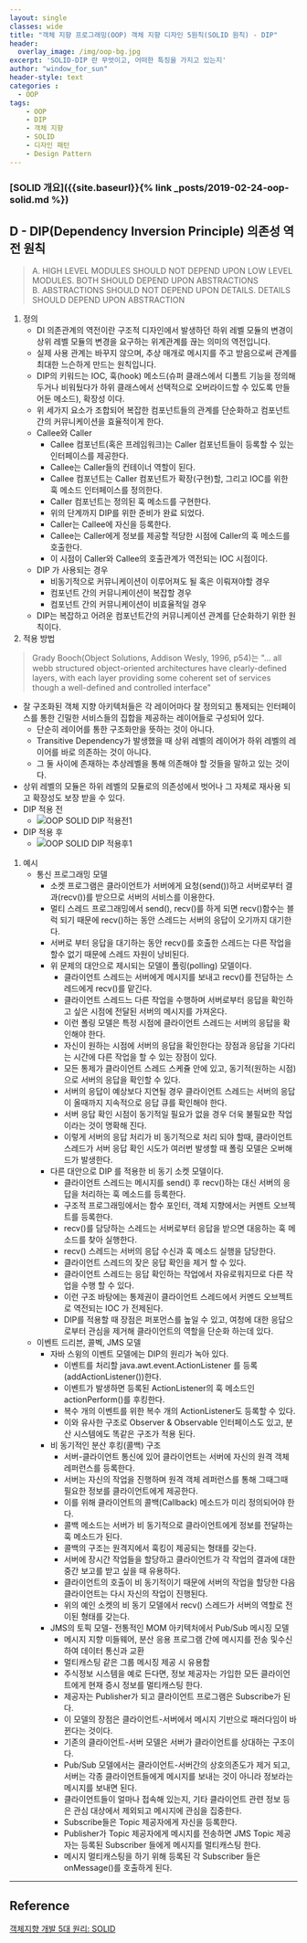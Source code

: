 ```yaml
--- 
layout: single
classes: wide
title: "객체 지향 프로그래밍(OOP) 객체 지향 디자인 5원칙(SOLID 원칙) - DIP"
header:
  overlay_image: /img/oop-bg.jpg
excerpt: 'SOLID-DIP 란 무엇이고, 어떠한 특징을 가지고 있는지'
author: "window_for_sun"
header-style: text
categories :
  - OOP
tags:
    - OOP
    - DIP
    - 객체 지향
    - SOLID
    - 디자인 패턴
    - Design Pattern
---  
```


### [SOLID 개요]({{site.baseurl}}{% link _posts/2019-02-24-oop-solid.md %})

## D - DIP(Dependency Inversion Principle) 의존성 역전 원칙
> A. HIGH LEVEL MODULES SHOULD NOT DEPEND UPON LOW LEVEL MODULES. BOTH SHOULD DEPEND UPON ABSTRACTIONS  
> B. ABSTRACTIONS SHOULD NOT DEPEND UPON DETAILS. DETAILS SHOULD DEPEND UPON ABSTRACTION  

1. 정의
	- DI 의존관계의 역전이란 구조적 디자인에서 발생하던 하위 레벨 모듈의 변경이 상위 레벨 모듈의 변경을 요구하는 위계관계를 끊는 의미의 역전입니다.
	- 실제 사용 관계는 바꾸지 않으며, 추상 매개로 메시지를 주고 받음으로써 관계를 최대한 느슨하게 만드는 원칙입니다.
	- DIP의 키워드는 IOC, 훅(hook) 메소드(슈퍼 클래스에서 디폴트 기능을 정의해두거나 비워뒀다가 하위 클래스에서 선택적으로 오버라이드할 수 있도록 만들어둔 메소드), 확장성 이다.
	- 위 세가지 요소가 조합되어 복잡한 컴포넌트들의 관계를 단순화하고 컴포넌트 간의 커뮤니케이션을 효율적이게 한다.
	- Callee와 Caller
		- Callee 컴포넌트(혹은 프레임워크)는 Caller 컴포넌트들이 등록할 수 있는 인터페이스를 제공한다.
		- Callee는 Caller들의 컨테이너 역할이 된다.
		- Callee 컴포넌트는 Caller 컴포넌트가 확장(구현)할, 그리고 IOC를 위한 훅 메소드 인터페이스를 정의한다.
		- Caller 컴포넌트는 정의된 훅 메소드를 구현한다.
		- 위의 단계까지 DIP를 위한 준비가 완료 되었다.
		- Caller는 Callee에 자신을 등록한다.
		- Callee는 Caller에게 정보를 제공할 적당한 시점에 Caller의 훅 메소드를 호출한다.
		- 이 시점이 Caller와 Callee의 호출관계가 역전되는 IOC 시점이다.
	- DIP 가 사용되는 경우
		- 비동기적으로 커뮤니케이션이 이루어져도 될 혹은 이뤄져야할 경우
		- 컴포넌트 간의 커뮤니케이션이 복잡할 경우
		- 컴포넌트 간의 커뮤니케이션이 비효율적일 경우
	- DIP는 복잡하고 어려운 컴포넌트간의 커뮤니케이션 관계를 단순화하기 위한 원칙이다.
1. 적용 방법
> Grady Booch(Object Solutions, Addison Wesly, 1996, p54)는 "... all webb structured object-oriented architectures have clearly-defined layers, with each layer providing some coherent set of services though a well-defined and controlled interface"  

- 잘 구조화된 객체 지향 아키텍처들은 각 레이어마다 잘 정의되고 통제되는 인터페이스를 통한 긴밀한 서비스들의 집합을 제공하는 레이어들로 구성되어 있다.
	- 단순히 레이어를 통한 구조화만을 뜻하는 것이 아니다.
	- Transitive Dependency가 발생했을 때 상위 레벨의 레이어가 하위 레벨의 레이어를 바로 의존하는 것이 아니다.
	- 그 둘 사이에 존재하는 추상레벨을 통해 의존해야 할 것들을 말하고 있는 것이다.
- 상위 레벨의 모듈은 하위 레벨의 모듈로의 의존성에서 벗어나 그 자체로 재사용 되고 확장성도 보장 받을 수 있다.
- DIP 적용 전
	- ![OOP SOLID DIP 적용전1]({{site.baseurl}}/img/oop-solid-dip-beforedip-1-classdiagram.png)
- DIP 적용 후
	- ![OOP SOLID DIP 적용후1]({{site.baseurl}}/img/oop-solid-dip-afterdip-1-classdiagram.png)

1. 예시
	- 통신 프로그래밍 모델
		- 소켓 프로그램은 클라이언트가 서버에게 요청(send())하고 서버로부터 결과(recv())를 받으므로 서버의 서비스를 이용한다.
		- 멀티 스레드 프로그래밍에서 send(), recv()를 하게 되면 recv()함수는 블럭 되기 때문에 recv()하는 동안 스레드는 서버의 응답이 오기까지 대기한다.
		- 서버로 부터 응답을 대기하는 동안 recv()를 호출한 스레드는 다른 작업을 할수 없기 때문에 스레드 자원이 낭비된다.
		- 위 문제의 대안으로 제시되는 모델이 폴링(polling) 모델이다.
			- 클라이언트 스레드는 서버에게 메시지를 보내고 recv()를 전담하는 스레드에게 recv()를 맡긴다.
			- 클라이언트 스레드느 다른 작업을 수행하며 서버로부터 응답을 확인하고 싶은 시점에 전달된 서버의 메시지를 가져온다.
			- 이런 폴링 모델은 특정 시점에 클라이언트 스레드는 서버의 응답을 확인해야 한다.
			- 자신이 원하는 시점에 서버의 응답을 확인한다는 장점과 응답을 기다리는 시간에 다른 작업을 할 수 있는 장점이 있다.
			- 모든 통제가 클라이언트 스레드 스케쥴 안에 있고, 동기적(원하는 시점)으로 서버의 응답을 확인할 수 있다.
			- 서버의 응답이 예상보다 지연될 경우 클라이언트 스레드는 서버의 응답이 올때까지 지속적으로 응답 큐를 확인해야 한다.
			- 서버 응답 확인 시점이 동기적일 필요가 없을 경우 더욱 불필요한 작업이라는 것이 명확해 진다.
			- 이렇게 서버의 응답 처리가 비 동기적으로 처리 되야 할때, 클라이언트 스레드가 서버 응답 확인 시도가 여러번 발생할 때 폴링 모델은 오버해드가 발생한다.
		- 다른 대안으로 DIP 를 적용한 비 동기 소켓 모델이다.
			- 클라이언트 스레드는 메시지를 send() 후 recv()하는 대신 서버의 응답을 처리하는 훅 메소드를 등록한다.
			- 구조적 프로그래밍에서는 함수 포인터, 객체 지향에서는 커멘트 오브젝트를 등록한다.
			- recv()를 담당하는 스레드는 서버로부터 응답을 받으면 대응하는 훅 메소드를 찾아 실행한다.
			- recv() 스레드는 서버의 응답 수신과 훅 메소드 실행을 담당한다.
			- 클라이언트 스레드의 잦은 응답 확인을 제거 할 수 있다.
			- 클라이언트 스레드는 응답 확인하는 작업에서 자유로워지므로 다른 작업을 수행 할 수 있다.
			- 이런 구조 바탕에는 통제권이 클라이언트 스레드에서 커멘드 오브젝트로 역전되는 IOC 가 전제된다.
			- DIP를 적용할 때 장점은 퍼포먼스를 높일 수 있고, 여청에 대한 응답으로부터 관심을 제거해 클라이언트의 역할을 단순화 하는데 있다.
	- 이벤트 드리븐, 콜벡, JMS 모델
		- 자바 스윙의 이벤트 모델에는 DIP의 원리가 녹아 있다.
			- 이벤트를 처리할 java.awt.event.ActionListener 를 등록(addActionListener())한다.
			- 이벤트가 발생하면 등록된 ActionListener의 훅 메소드인 actionPerform()를 후킹한다.
			- 복수 개의 이벤트를 위한 복수 개의 ActionListener도 등록할 수 있다.
			- 이와 유사한 구조로 Observer & Observable 인터페이스도 있고, 분산 시스템에도 똑같은 구조가 적용 된다.
		- 비 동기적인 분산 후킹(콜백) 구조
			- 서버-클라이언트 통신에 있어 클라이언트는 서버에 자신의 원격 객체 레퍼런스를 등록한다.
			- 서버는 자신의 작업을 진행하며 원격 객체 레퍼런스를 통해 그때그때 필요한 정보를 클라이언트에게 제공한다.
			- 이를 위해 클라이언트의 콜백(Callback) 메소드가 미리 정의되어야 한다.
			- 콜백 메소드는 서버가 비 동기적으로 클라이언트에게 정보를 전달하는 훅 메소드가 된다.
			- 콜백의 구조는 원격지에서 훅킹이 제공되는 형태를 갖는다.
			- 서버에 장시간 작업들을 할당하고 클라이언트가 각 작업의 결과에 대한 중간 보고를 받고 싶을 때 유용하다.
			- 클라이언트의 호출이 비 동기적이기 때문에 서버의 작업을 할당한 다음 클라이언트는 다시 자신의 작업이 진행된다.
			- 위의 예인 소켓의 비 동기 모델에서 recv() 스레드가 서버의 역할로 전이된 형태를 갖는다.
		- JMS의 토픽 모델- 전통적인 MOM 아키텍처에서 Pub/Sub 메시징 모델
			- 메시지 지향 미들웨어, 분산 응용 프로그램 간에 메시지를 전송 및수신하여 데이터 통신과 교환
			- 멀티캐스팅 같은 그룹 메시징 제공 시 유용함
			- 주식정보 시스템을 예로 든다면, 정보 제공자는 가입한 모든 클라이언트에게 현재 증시 정보를 멀티캐스팅 한다.
			- 제공자는 Publisher가 되고 클라이언트 프로그램은 Subscribe가 된다.
			- 이 모델의 장점은 클라이언트-서버에서 메시지 기반으로 패러다임이 바뀐다는 것이다.
			- 기존의 클라이언트-서버 모델은 서버가 클라이언트를 상대하는 구조이다.
			- Pub/Sub 모델에서는 클라이언트-서버간의 상호의존도가 제거 되고, 서버는 각종 클라이언트들에게 메시지를 보내는 것이 아니라 정보라는 메시지를 보내면 된다.
			- 클라이언트들이 얼마나 접속해 있는지, 기타 클라이언트 관련 정보 등은 관심 대상에서 제외되고 메시지에 관심을 집중한다.
			- Subscribe들은 Topic 제공자에게 자신을 등록한다.
			- Publisher가 Topic 제공자에게 메시지를 전송하면 JMS Topic 제공자는 등록된 Subscriber 들에게 메시지를 멀티캐스팅 한다.
			- 메시지 멀티캐스팅을 하기 위해 등록된 각 Subscriber 들은 onMessage()를 호출하게 된다.
			

---
## Reference
[객체지향 개발 5대 원리: SOLID](http://www.nextree.co.kr/p6960/)  